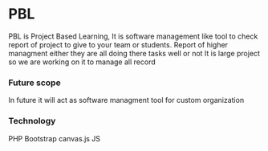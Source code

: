 # PBL
 PBL is Project Based Learning, 
 It is software management like tool to check report of project to give to your team or students.
 Report of higher managment either they are all doing there tasks well or not
 It is large project so we are working on it to manage all record
### Future scope
 In future it will act as software managment tool for custom organization
 
 
 
 ### Technology
  PHP
  Bootstrap
  canvas.js
  JS
  
  
